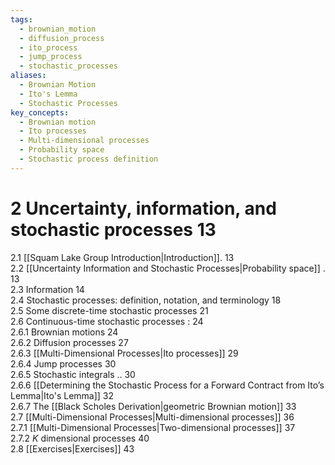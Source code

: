 ```yaml
---
tags:
  - brownian_motion
  - diffusion_process
  - ito_process
  - jump_process
  - stochastic_processes
aliases:
  - Brownian Motion
  - Ito's Lemma
  - Stochastic Processes
key_concepts:
  - Brownian motion
  - Ito processes
  - Multi-dimensional processes
  - Probability space
  - Stochastic process definition
---
```


# 2 Uncertainty, information, and stochastic processes 13  

2.1 [[Squam Lake Group Introduction|Introduction]]. 13   
2.2 [[Uncertainty Information and Stochastic Processes|Probability space]] . 13   
2.3 Information 14   
2.4 Stochastic processes: definition, notation, and terminology 18   
2.5 Some discrete-time stochastic processes 21   
2.6 Continuous-time stochastic processes : 24   
2.6.1 Brownian motions 24   
2.6.2 Diffusion processes 27   
2.6.3 [[Multi-Dimensional Processes|Ito processes]] 29   
2.6.4 Jump processes 30   
2.6.5 Stochastic integrals .. 30   
2.6.6 [[Determining the Stochastic Process for a Forward Contract from Ito’s Lemma|Ito's Lemma]] 32   
2.6.7 The [[Black Scholes Derivation|geometric Brownian motion]] 33   
2.7 [[Multi-Dimensional Processes|Multi-dimensional processes]] 36   
2.7.1 [[Multi-Dimensional Processes|Two-dimensional processes]] 37   
2.7.2 $K$ dimensional processes 40   
2.8 [[Exercises|Exercises]] 43  